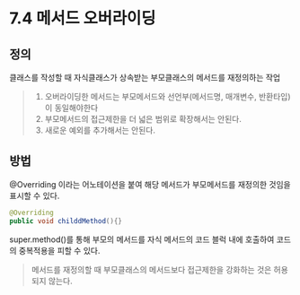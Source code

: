# 7.4 메서드 오버라이딩
## 정의
클래스를 작성할 때 자식클래스가 상속받는 부모클래스의 메서드를 재정의하는 작업
>1. 오버라이딩한 메서드는 부모메서드와 선언부(메서드명, 매개변수, 반환타입)이 동일해야한다
>2. 부모메서드의 접근제한을 더 넓은 범위로 확장해서는 안된다.
>3. 새로운 예외를 추가해서는 안된다.

## 방법
@Overriding 이라는 어노테이션을 붙여 해당 메서드가 부모메서드를 재정의한 것임을 표시할 수 있다.
~~~java
@Overriding
public void childdMethod(){}
~~~
super.method()를 통해 부모의 메서드를 자식 메서드의 코드 블럭 내에 호출하여 코드의 중복적용을 피할 수 있다.

> 메서드를 재정의할 때 부모클래스의 메서드보다 접근제한을 강화하는 것은 허용되지 않는다.</br>